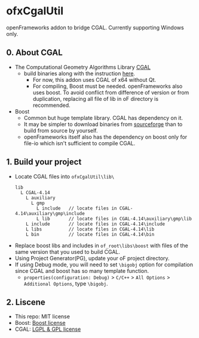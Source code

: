 # ofxCgalUtil
openFrameworks addon to bridge CGAL. Currently supporting Windows only.

## 0. About CGAL
* The Computational Geometry Algorithms Library [CGAL](https://www.cgal.org/)
  * build binaries along with the instruction [here](https://www.cgal.org/download/windows.html).
    * For now, this addon uses CGAL of x64 without Qt.
    * For compiling, Boost must be needed. openFrameworks also uses boost. To avoid conflict from difference of version or from duplication, replacing all file of lib in oF directory is recommended.
* Boost
  * Common but huge template library. CGAL has dependency on it.
  * It may be simpler to download binaries from [sourceforge](https://sourceforge.net/projects/boost/files/boost-binaries/) than to build from source by yourself.
  * openFrameworks itself also has the dependency on boost only for file-io which isn't sufficient to compile CGAL.

## 1. Build your project
* Locate CGAL files into `ofxCgalUtil\lib\`
  ```
  lib
    L CGAL-4.14
      L auxiliary
        L gmp
          L include   // locate files in CGAL-4.14\auxiliary\gmp\include
          L lib       // locate files in CGAL-4.14\auxiliary\gmp\lib
      L include       // locate files in CGAL-4.14\include
      L libs          // locate files in CGAL-4.14\lib
      L bin           // locate files in CGAL-4.14\bin
  ```
* Replace boost libs and includes in `of_root\libs\boost` with files of the same version that you used to build CGAL.
* Using Project Generator(PG), update your oF project directory.
* If using Debug mode, you will need to set `\bigobj` option for compilation since CGAL and boost has so many template function.
  * `properties(configuration: Debug)` > `C/C++` > `All Options` > `Additional Options`, type `\bigobj`.


## 2. Liscene
* This repo: MIT license
* Boost: [Boost license](https://www.boost.org/users/license.html)
* CGAL: [LGPL & GPL license](https://www.cgal.org/license.html)

